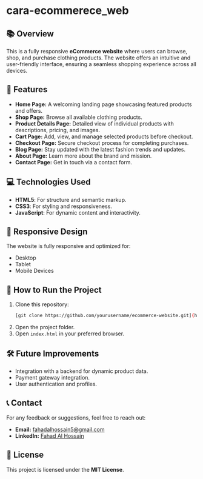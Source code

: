 # cara-ecommerece_web

## 📚 **Overview**

This is a fully responsive **eCommerce website** where users can browse, shop, and purchase clothing products. The website offers an intuitive and user-friendly interface, ensuring a seamless shopping experience across all devices.

## 🌟 **Features**

- **Home Page:** A welcoming landing page showcasing featured products and offers.
- **Shop Page:** Browse all available clothing products.
- **Product Details Page:** Detailed view of individual products with descriptions, pricing, and images.
- **Cart Page:** Add, view, and manage selected products before checkout.
- **Checkout Page:** Secure checkout process for completing purchases.
- **Blog Page:** Stay updated with the latest fashion trends and updates.
- **About Page:** Learn more about the brand and mission.
- **Contact Page:** Get in touch via a contact form.

## 💻 **Technologies Used**

- **HTML5**: For structure and semantic markup.
- **CSS3**: For styling and responsiveness.
- **JavaScript**: For dynamic content and interactivity.

## 📱 **Responsive Design**

The website is fully responsive and optimized for:

- Desktop
- Tablet
- Mobile Devices

## 🚀 **How to Run the Project**

1. Clone this repository:
   ```bash
   [git clone https://github.com/yourusername/ecommerce-website.git](https://github.com/FahadAlHossain/ecommerce_web.git)
   ```
2. Open the project folder.
3. Open `index.html` in your preferred browser.

## 🛠️ **Future Improvements**

- Integration with a backend for dynamic product data.
- Payment gateway integration.
- User authentication and profiles.

## 📞 **Contact**

For any feedback or suggestions, feel free to reach out:

- **Email:** [fahadalhossain5@gmail.com](mailto\:fahadalhossain5@gmail.com)
- **LinkedIn:** [Fahad Al Hossain](https://www.linkedin.com/in/fahad-al-hossain-1b3120219/)

## 📄 **License**

This project is licensed under the **MIT License**.

